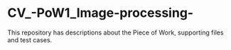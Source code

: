 # CV_-PoW1_Image-processing-
This repository has descriptions about the Piece of Work, supporting files and test cases.
